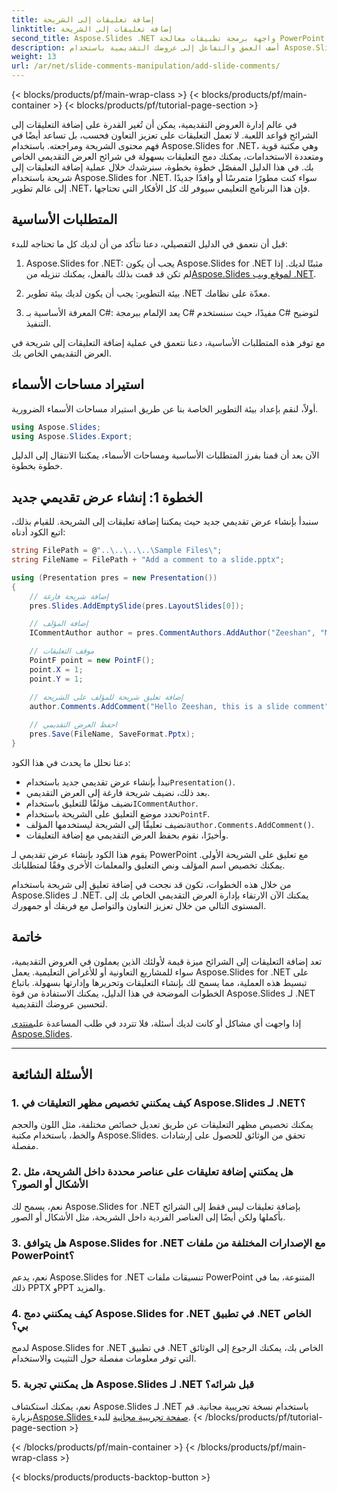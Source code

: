 ```yaml
---
title: إضافة تعليقات إلى الشريحة
linktitle: إضافة تعليقات إلى الشريحة
second_title: Aspose.Slides .NET واجهة برمجة تطبيقات معالجة PowerPoint
description: أضف العمق والتفاعل إلى عروضك التقديمية باستخدام Aspose.Slides API. تعرف على كيفية دمج التعليقات بسهولة في شرائحك باستخدام .NET. تعزيز المشاركة وجذب جمهورك.
weight: 13
url: /ar/net/slide-comments-manipulation/add-slide-comments/
---
```


{< blocks/products/pf/main-wrap-class >}
{< blocks/products/pf/main-container >}
{< blocks/products/pf/tutorial-page-section >}


في عالم إدارة العروض التقديمية، يمكن أن تُغير القدرة على إضافة التعليقات إلى الشرائح قواعد اللعبة. لا تعمل التعليقات على تعزيز التعاون فحسب، بل تساعد أيضًا في فهم محتوى الشريحة ومراجعته. باستخدام Aspose.Slides for .NET، وهي مكتبة قوية ومتعددة الاستخدامات، يمكنك دمج التعليقات بسهولة في شرائح العرض التقديمي الخاص بك. في هذا الدليل المفصّل خطوة بخطوة، سنرشدك خلال عملية إضافة التعليقات إلى شريحة باستخدام Aspose.Slides for .NET. سواء كنت مطورًا متمرسًا أو وافدًا جديدًا إلى عالم تطوير .NET، فإن هذا البرنامج التعليمي سيوفر لك كل الأفكار التي تحتاجها.

## المتطلبات الأساسية

قبل أن نتعمق في الدليل التفصيلي، دعنا نتأكد من أن لديك كل ما تحتاجه للبدء:

1.  Aspose.Slides for .NET: يجب أن يكون Aspose.Slides for .NET مثبتًا لديك. إذا لم تكن قد قمت بذلك بالفعل، يمكنك تنزيله من[Aspose.Slides لموقع ويب .NET](https://releases.aspose.com/slides/net/).

2. بيئة التطوير: يجب أن يكون لديك بيئة تطوير .NET معدّة على نظامك.

3. المعرفة الأساسية بـ C#: يعد الإلمام ببرمجة C# مفيدًا، حيث سنستخدم C# لتوضيح التنفيذ.

مع توفر هذه المتطلبات الأساسية، دعنا نتعمق في عملية إضافة التعليقات إلى شريحة في العرض التقديمي الخاص بك.

## استيراد مساحات الأسماء

أولاً، لنقم بإعداد بيئة التطوير الخاصة بنا عن طريق استيراد مساحات الأسماء الضرورية.

```csharp
using Aspose.Slides;
using Aspose.Slides.Export;
```

الآن بعد أن قمنا بفرز المتطلبات الأساسية ومساحات الأسماء، يمكننا الانتقال إلى الدليل خطوة بخطوة.

## الخطوة 1: إنشاء عرض تقديمي جديد

سنبدأ بإنشاء عرض تقديمي جديد حيث يمكننا إضافة تعليقات إلى الشريحة. للقيام بذلك، اتبع الكود أدناه:

```csharp
string FilePath = @"..\..\..\..\Sample Files\";
string FileName = FilePath + "Add a comment to a slide.pptx";

using (Presentation pres = new Presentation())
{
    // إضافة شريحة فارغة
    pres.Slides.AddEmptySlide(pres.LayoutSlides[0]);

    // إضافة المؤلف
    ICommentAuthor author = pres.CommentAuthors.AddAuthor("Zeeshan", "MZ");

    // موقف التعليقات
    PointF point = new PointF();
    point.X = 1;
    point.Y = 1;

    // إضافة تعليق شريحة للمؤلف على الشريحة
    author.Comments.AddComment("Hello Zeeshan, this is a slide comment", pres.Slides[0], point, DateTime.Now);
    
    // احفظ العرض التقديمي
    pres.Save(FileName, SaveFormat.Pptx);
}
```

دعنا نحلل ما يحدث في هذا الكود:

-  نبدأ بإنشاء عرض تقديمي جديد باستخدام`Presentation()`.
- بعد ذلك، نضيف شريحة فارغة إلى العرض التقديمي.
-  نضيف مؤلفًا للتعليق باستخدام`ICommentAuthor`.
-  نحدد موضع التعليق على الشريحة باستخدام`PointF`.
- نضيف تعليقًا إلى الشريحة ليستخدمها المؤلف`author.Comments.AddComment()`.
- وأخيرًا، نقوم بحفظ العرض التقديمي مع إضافة التعليقات.

يقوم هذا الكود بإنشاء عرض تقديمي لـ PowerPoint مع تعليق على الشريحة الأولى. يمكنك تخصيص اسم المؤلف ونص التعليق والمعلمات الأخرى وفقًا لمتطلباتك.

من خلال هذه الخطوات، تكون قد نجحت في إضافة تعليق إلى شريحة باستخدام Aspose.Slides لـ .NET. يمكنك الآن الارتقاء بإدارة العرض التقديمي الخاص بك إلى المستوى التالي من خلال تعزيز التعاون والتواصل مع فريقك أو جمهورك.

## خاتمة

تعد إضافة التعليقات إلى الشرائح ميزة قيمة لأولئك الذين يعملون في العروض التقديمية، سواء للمشاريع التعاونية أو للأغراض التعليمية. يعمل Aspose.Slides for .NET على تبسيط هذه العملية، مما يسمح لك بإنشاء التعليقات وتحريرها وإدارتها بسهولة. باتباع الخطوات الموضحة في هذا الدليل، يمكنك الاستفادة من قوة Aspose.Slides لـ .NET لتحسين عروضك التقديمية.

 إذا واجهت أي مشاكل أو كانت لديك أسئلة، فلا تتردد في طلب المساعدة على[منتدى Aspose.Slides](https://forum.aspose.com/).

---

## الأسئلة الشائعة

### 1. كيف يمكنني تخصيص مظهر التعليقات في Aspose.Slides لـ .NET؟

يمكنك تخصيص مظهر التعليقات عن طريق تعديل خصائص مختلفة، مثل اللون والحجم والخط، باستخدام مكتبة Aspose.Slides. تحقق من الوثائق للحصول على إرشادات مفصلة.

### 2. هل يمكنني إضافة تعليقات على عناصر محددة داخل الشريحة، مثل الأشكال أو الصور؟

نعم، يسمح لك Aspose.Slides for .NET بإضافة تعليقات ليس فقط إلى الشرائح بأكملها ولكن أيضًا إلى العناصر الفردية داخل الشريحة، مثل الأشكال أو الصور.

### 3. هل يتوافق Aspose.Slides for .NET مع الإصدارات المختلفة من ملفات PowerPoint؟

نعم، يدعم Aspose.Slides for .NET تنسيقات ملفات PowerPoint المتنوعة، بما في ذلك PPTX وPPT والمزيد.

### 4. كيف يمكنني دمج Aspose.Slides for .NET في تطبيق .NET الخاص بي؟

لدمج Aspose.Slides for .NET في تطبيق .NET الخاص بك، يمكنك الرجوع إلى الوثائق التي توفر معلومات مفصلة حول التثبيت والاستخدام.

### 5. هل يمكنني تجربة Aspose.Slides لـ .NET قبل شرائه؟

نعم، يمكنك استكشاف Aspose.Slides لـ .NET باستخدام نسخة تجريبية مجانية. قم بزيارة[Aspose.Slides صفحة تجريبية مجانية](https://releases.aspose.com/) للبدء.
{< /blocks/products/pf/tutorial-page-section >}

{< /blocks/products/pf/main-container >}
{< /blocks/products/pf/main-wrap-class >}

{< blocks/products/products-backtop-button >}
